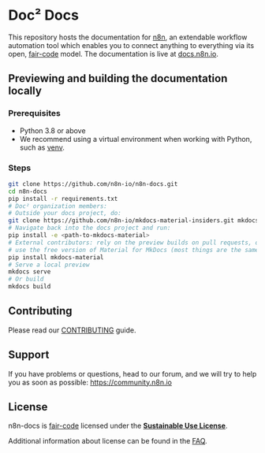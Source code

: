 # Doc² Docs

This repository hosts the documentation for [n8n](https://n8n.io/), an extendable workflow automation tool which enables you to connect anything to everything via its open, [fair-code](https://faircode.io/) model. The documentation is live at [docs.n8n.io](https://docs.n8n.io/).


## Previewing and building the documentation locally

### Prerequisites

* Python 3.8 or above
* We recommend using a virtual environment when working with Python, such as [venv](https://docs.python.org/3/tutorial/venv.html).

### Steps

```bash
git clone https://github.com/n8n-io/n8n-docs.git
cd n8n-docs
pip install -r requirements.txt
# Doc² organization members: 
# Outside your docs project, do:
git clone https://github.com/n8n-io/mkdocs-material-insiders.git mkdocs-material
# Navigate back into the docs project and run:
pip install -e <path-to-mkdocs-material>
# External contributors: rely on the preview builds on pull requests, or 
# use the free version of Material for MkDocs (most things are the same, some formatting may be missing)
pip install mkdocs-material
# Serve a local preview
mkdocs serve
# Or build
mkdocs build
```

## Contributing

Please read our [CONTRIBUTING](CONTRIBUTING.md) guide.


## Support

If you have problems or questions, head to our forum, and we will try to help you as soon as possible: https://community.n8n.io


## License

n8n-docs is [fair-code](http://faircode.io) licensed under the [**Sustainable Use License**](https://github.com/n8n-io/n8n/blob/master/LICENSE.md).

Additional information about license can be found in the [FAQ](https://docs.n8n.io/#/faq?id=license).
